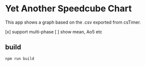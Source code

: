 # Yet Another Speedcube Chart
This app shows a graph based on the .csv  exported from csTimer.

[x] support multi-phase
[ ] show mean, Ao5 etc

## build
```shell
npm run build
```